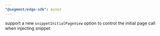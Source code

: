 ```yaml
---
"@segment/edge-sdk": minor
---
```


support a new `snippetInitialPageView` option to control the initial page call when injecting snippet
